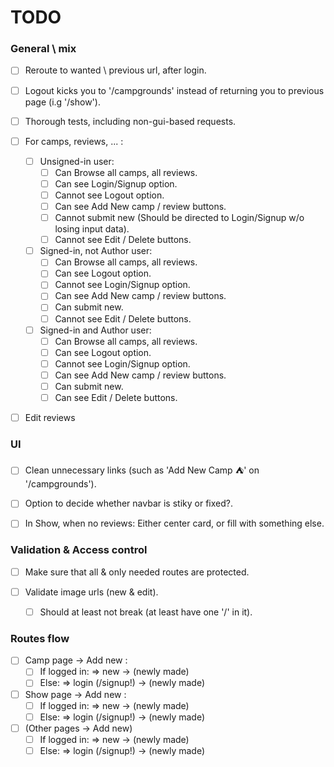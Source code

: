 # TODO

### General \ mix

- [ ] Reroute to wanted \ previous url, after login.
- [ ] Logout kicks you to '/campgrounds' instead of returning you to previous page (i.g '/show').
- [ ] Thorough tests, including non-gui-based requests.

- [ ] For camps, reviews, ... :
    - [ ] Unsigned-in user:
        - [ ] Can Browse all camps, all reviews.
        - [ ] Can see Login/Signup option.
        - [ ] Cannot see Logout option.
        - [ ] Can see Add New camp / review buttons.
        - [ ] Cannot submit new (Should be directed to Login/Signup w/o losing input data).
        - [ ] Cannot see Edit / Delete buttons.
    - [ ] Signed-in, not Author user:
        - [ ] Can Browse all camps, all reviews.
        - [ ] Can see Logout option.
        - [ ] Cannot see Login/Signup option.
        - [ ] Can see Add New camp / review buttons.
        - [ ] Can submit new.
        - [ ] Cannot see Edit / Delete buttons.
    - [ ] Signed-in and Author user:
        - [ ] Can Browse all camps, all reviews.
        - [ ] Can see Logout option.
        - [ ] Cannot see Login/Signup option.
        - [ ] Can see Add New camp / review buttons.
        - [ ] Can submit new.
        - [ ] Can see Edit / Delete buttons.

- [ ] Edit reviews

### UI

- [ ] Clean unnecessary links (such as 'Add New Camp ⛺' on '/campgrounds').

- [ ] Option to decide whether navbar is stiky or fixed?.

- [ ] In Show, when no reviews: Either center card, or fill with something else.

### Validation & Access control

- [ ] Make sure that all & only needed routes are protected.

- [ ] Validate image urls (new & edit).
    - [ ] Should at least not break (at least have one '/' in it).


### Routes flow

- [ ] Camp page -> Add new : 
    - [ ] If logged in: => new -> (newly made)
    - [ ] Else: => login (/signup!) -> (newly made)
- [ ] Show page -> Add new : 
    - [ ] If logged in: => new -> (newly made)
    - [ ] Else: => login (/signup!) -> (newly made)
- [ ] (Other pages -> Add new)
    - [ ] If logged in: => new -> (newly made)
    - [ ] Else: => login (/signup!) -> (newly made)
